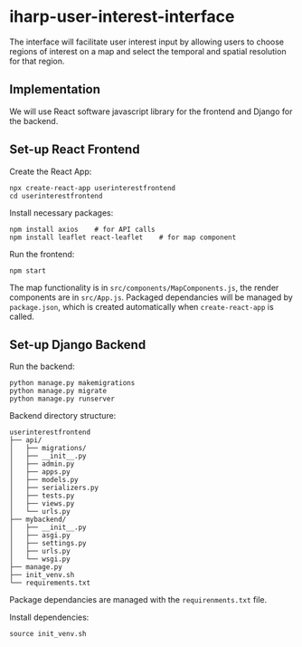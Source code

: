 # iharp-user-interest-interface
The interface will facilitate user interest input by allowing users to choose regions of interest on a map and select the temporal and spatial resolution for that region.

## Implementation
We will use React software javascript library for the frontend and Django for the backend.

## Set-up React Frontend
Create the React App:

    npx create-react-app userinterestfrontend
    cd userinterestfrontend

Install necessary packages:

    npm install axios    # for API calls
    npm install leaflet react-leaflet    # for map component

Run the frontend:

    npm start

The map functionality is in `src/components/MapComponents.js`, the render components are in `src/App.js`. Packaged dependancies will be managed by `package.json`, which is created automatically when `create-react-app` is called.

## Set-up Django Backend

Run the backend:

    python manage.py makemigrations
    python manage.py migrate
    python manage.py runserver

Backend directory structure:

    userinterestfrontend
    ├── api/
    │   ├── migrations/
    │   ├── __init__.py
    │   ├── admin.py
    │   ├── apps.py
    │   ├── models.py
    │   ├── serializers.py
    │   ├── tests.py
    │   ├── views.py
    │   └── urls.py
    ├── mybackend/
    │   ├── __init__.py
    │   ├── asgi.py
    │   ├── settings.py
    │   ├── urls.py
    │   └── wsgi.py
    ├── manage.py
    ├── init_venv.sh
    └── requirements.txt


Package dependancies are managed with the `requirenments.txt` file. 

Install dependencies:

    source init_venv.sh
